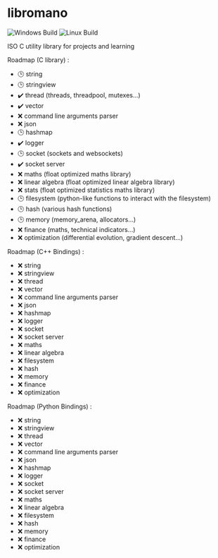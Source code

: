 # libromano

![Windows Build](https://github.com/romainaugier/libromano/actions/workflows/build-windows.yml/badge.svg)
![Linux Build](https://github.com/romainaugier/libromano/actions/workflows/build-linux.yml/badge.svg)

ISO C utility library for projects and learning

Roadmap (C library) :
- :clock3: string
- :clock3: stringview
- :heavy_check_mark: thread (threads, threadpool, mutexes...)
- :heavy_check_mark: vector
- :x: command line arguments parser
- :x: json
- :clock3: hashmap
- :heavy_check_mark: logger
- :clock3: socket (sockets and websockets)
- :heavy_check_mark: socket server
- :x: maths (float optimized maths library)
- :x: linear algebra (float optimized linear algebra library)
- :x: stats (float optimized statistics maths library)
- :clock3: filesystem (python-like functions to interact with the filesystem)
- :clock3: hash (various hash functions)
- :clock3: memory (memory_arena, allocators...)
- :x: finance (maths, technical indicators...)
- :x: optimization (differential evolution, gradient descent...)

Roadmap (C++ Bindings) :
- :x: string
- :x: stringview
- :x: thread
- :x: vector
- :x: command line arguments parser
- :x: json
- :x: hashmap
- :x: logger
- :x: socket
- :x: socket server
- :x: maths
- :x: linear algebra
- :x: filesystem
- :x: hash
- :x: memory
- :x: finance
- :x: optimization

Roadmap (Python Bindings) :
- :x: string
- :x: stringview
- :x: thread
- :x: vector
- :x: command line arguments parser
- :x: json
- :x: hashmap
- :x: logger
- :x: socket
- :x: socket server
- :x: maths
- :x: linear algebra
- :x: filesystem
- :x: hash
- :x: memory
- :x: finance
- :x: optimization
